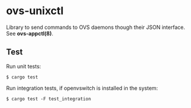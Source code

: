 # ovs-unixctl
Library to send commands to OVS daemons though their JSON interface.
See **ovs-appctl(8)**.

## Test

Run unit tests:

```
$ cargo test
```

Run integration tests, if openvswitch is installed in the system:

```
$ cargo test -F test_integration
```
